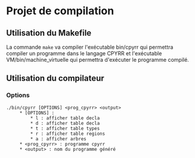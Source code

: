 # Projet de compilation

## Utilisation du Makefile

La commande `make` va compiler l'exécutable bin/cpyrr qui permettra compiler un
programme dans le langage CPYRR et l'exécutable VM/bin/machine_virtuelle qui
permettra d'exécuter le programme compilé.

## Utilisation du compilateur

### Options
```
./bin/cpyrr [OPTIONS] <prog_cpyrr> <output>
     * [OPTIONS] :
         * l : afficher table decla
         * d : afficher table decla
         * t : afficher table types
         * r : afficher table regions
         * a : afficher arbres
     * <prog_cpyrr> : programme cpyrr
     * <output> : nom du programme généré
```
